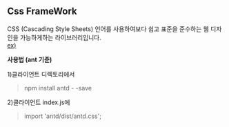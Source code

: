 ## Css FrameWork
CSS (Cascading Style Sheets) 언어를 사용하여보다 쉽고 표준을 준수하는 웹 디자인을 가능하게하는 라이브러리입니다.  
[ex)](https://ant.design)

**사용법 (ant 기준)**  
  
1)클라이언트 디렉토리에서  
> npm install antd - -save  
  
2)클라이언트 index.js에  
> import 'antd/dist/antd.css';  